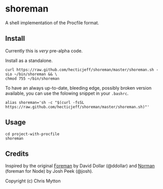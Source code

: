 shoreman
========

A shell implementation of the Procfile format.

## Install

Currently this is *very* pre-alpha code.

Install as a standalone.

```
curl https://raw.github.com/hecticjeff/shoreman/master/shoreman.sh -sLo ~/bin/shoreman && \
chmod 755 ~/bin/shoreman
```

To have an always up-to-date, bleeding edge, possibly broken
version available, you can use the folowing snippet in your `.bashrc`.

```shell
alias shoreman='sh -c "$(curl -fsSL https://raw.github.com/hecticjeff/shoreman/master/shoreman.sh)"'
```

## Usage

```
cd project-with-procfile
shoreman
```

## Credits

Inspired by the original [Foreman](https://github.com/ddollar/foreman)
by David Dollar (@ddollar) and [Norman](https://github.com/josh/norman) (foreman for
Node) by Josh Peek (@josh).

Copyright (c) Chris Mytton
